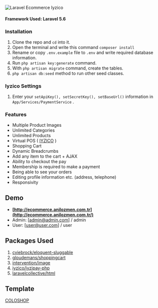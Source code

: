  

![Laravel Ecommerce Iyzico](https://anilozmen.github.io/laravel-ecommerce-iyzico.gif)
 
#### Framework Used: Laravel 5.6

 
### Installation
1. Clone the repo and `cd` into it.
2. Open the terminal and write this command `composer install`
3. Rename or copy `.env.example` file to `.env` and write required database information.
4. Run `php artisan key:generate` command.
5. With `php artisan migrate` command, create the tables.
6. `php artisan db:seed` method to run other seed classes.

### Iyzico Settings
1. Enter your `setApiKey(), setSecretKey(), setBaseUrl()` information in `App/Services/PaymentService` . 

### Features

- Multiple Product Images
- Unlimited Categories
- Unlimited Products
- Virtual POS ( [IYZICO](https://www.iyzico.com/) )
- Shopping Cart
- Dynamic Breadcrumbs
- Add any item to the cart + AJAX
- Ability to checkout the pay
- Membership is required to make a payment
- Being able to see your orders
- Editing profile information etc. (address, telephone)
- Responsivity


## Demo
- **[http://ecommerce.anilozmen.com.tr](http://ecommerce.anilozmen.com.tr/)**
-  Admin: [admin@admin.com] / admin
- User: [user@user.com] / user 

## Packages Used

1. [cviebrock/eloquent-sluggable](https://github.com/cviebrock/eloquent-sluggable)
2. [gloudemans/shoppingcart](https://github.com/Crinsane/LaravelShoppingcart)
3. [intervention/image](https://github.com/Intervention/image)
4. [iyzico/iyzipay-php](https://github.com/iyzico/iyzipay-php)
5. [laravelcollective/html](https://github.com/LaravelCollective/html)

## Template 
[COLOSHOP](https://colorlib.com/etc/coloshop/index.html#)
  
